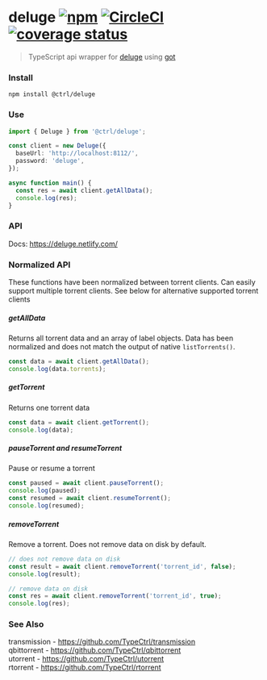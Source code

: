 # deluge [![npm](https://img.shields.io/npm/v/@ctrl/deluge.svg?maxAge=3600)](https://www.npmjs.com/package/@ctrl/deluge) [![CircleCI](https://circleci.com/gh/TypeCtrl/deluge.svg?style=svg)](https://circleci.com/gh/TypeCtrl/deluge) [![coverage status](https://codecov.io/gh/typectrl/deluge/branch/master/graph/badge.svg)](https://codecov.io/gh/typectrl/deluge)

> TypeScript api wrapper for [deluge](https://deluge-torrent.org/) using [got](https://github.com/sindresorhus/got)

### Install

```console
npm install @ctrl/deluge
```

### Use

```ts
import { Deluge } from '@ctrl/deluge';

const client = new Deluge({
  baseUrl: 'http://localhost:8112/',
  password: 'deluge',
});

async function main() {
  const res = await client.getAllData();
  console.log(res);
}
```

### API

Docs: https://deluge.netlify.com/  

### Normalized API
These functions have been normalized between torrent clients. Can easily support multiple torrent clients. See below for alternative supported torrent clients

##### getAllData
Returns all torrent data and an array of label objects. Data has been normalized and does not match the output of native `listTorrents()`.

```ts
const data = await client.getAllData();
console.log(data.torrents);
```

##### getTorrent
Returns one torrent data

```ts
const data = await client.getTorrent();
console.log(data);
```

##### pauseTorrent and resumeTorrent
Pause or resume a torrent

```ts
const paused = await client.pauseTorrent();
console.log(paused);
const resumed = await client.resumeTorrent();
console.log(resumed);
```

##### removeTorrent
Remove a torrent. Does not remove data on disk by default.

```ts
// does not remove data on disk
const result = await client.removeTorrent('torrent_id', false);
console.log(result);

// remove data on disk
const res = await client.removeTorrent('torrent_id', true);
console.log(res);
```

### See Also
transmission - https://github.com/TypeCtrl/transmission  
qbittorrent - https://github.com/TypeCtrl/qbittorrent  
utorrent - https://github.com/TypeCtrl/utorrent  
rtorrent - https://github.com/TypeCtrl/rtorrent  
